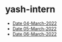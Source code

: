 # yash-intern

- [Date 04-March-2022](https://github.com/sp18-interns/yash-intern/tree/main/04-March-2022)
- [Date 05-March-2022](https://github.com/sp18-interns/yash-intern/tree/main/05-March-2022)
- [Date 06-March-2022](https://github.com/sp18-interns/yash-intern/tree/main/06-March-2022)

